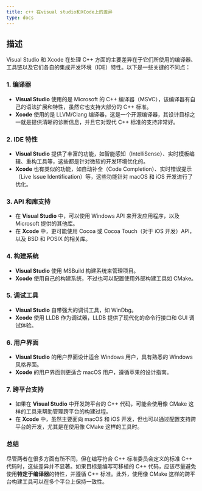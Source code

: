 ```yaml
---
title: c++ 在visual studio和XCode上的差异
type: docs
---
```


## 描述

Visual Studio 和 Xcode 在处理 C++ 方面的主要差异在于它们所使用的编译器、工具链以及它们各自的集成开发环境（IDE）特性。以下是一些关键的不同点：

### 1. 编译器

- **Visual Studio** 使用的是 Microsoft 的 C++ 编译器（MSVC），该编译器有自己的语法扩展和特性，虽然它也支持大部分的 C++ 标准。
- **Xcode** 使用的是 LLVM/Clang 编译器，这是一个开源编译器，其设计目标之一就是提供清晰的诊断信息，并且它对现代 C++ 标准的支持非常好。

### 2. IDE 特性

- **Visual Studio** 提供了丰富的功能，如智能感知（IntelliSense）、实时模板编辑、重构工具等，这些都是针对微软的开发环境优化的。
- **Xcode** 也有类似的功能，如自动补全（Code Completion）、实时错误提示（Live Issue Identification）等，这些功能针对 macOS 和 iOS 开发进行了优化。

### 3. API 和库支持

- 在 **Visual Studio** 中，可以使用 Windows API 来开发应用程序，以及 Microsoft 提供的其他库。
- 在 **Xcode** 中，更可能使用 Cocoa 或 Cocoa Touch（对于 iOS 开发）API，以及 BSD 和 POSIX 的相关库。

### 4. 构建系统

- **Visual Studio** 使用 MSBuild 构建系统来管理项目。
- **Xcode** 使用自己的构建系统，不过也可以配置使用外部构建工具如 CMake。

### 5. 调试工具

- **Visual Studio** 自带强大的调试工具，如 WinDbg。
- **Xcode** 使用 LLDB 作为调试器，LLDB 提供了现代化的命令行接口和 GUI 调试体验。

### 6. 用户界面

- **Visual Studio** 的用户界面设计适合 Windows 用户，具有熟悉的 Windows 风格界面。
- **Xcode** 的用户界面则更适合 macOS 用户，遵循苹果的设计指南。

### 7. 跨平台支持

- 如果在 **Visual Studio** 中开发跨平台的 C++ 代码，可能会使用像 CMake 这样的工具来帮助管理跨平台的构建过程。
- 在 **Xcode** 中，虽然主要面向 macOS 和 iOS 开发，但也可以通过配置支持跨平台的开发，尤其是在使用像 CMake 这样的工具时。

### 总结

尽管两者在很多方面有所不同，但在编写符合 C++ 标准委员会定义的标准 C++ 代码时，这些差异并不显著。如果目标是编写可移植的 C++ 代码，应该尽量避免使用**特定于编译器**的特性，并遵循 C++ 标准。此外，使用像 CMake 这样的跨平台构建工具可以在多个平台上保持一致性。
